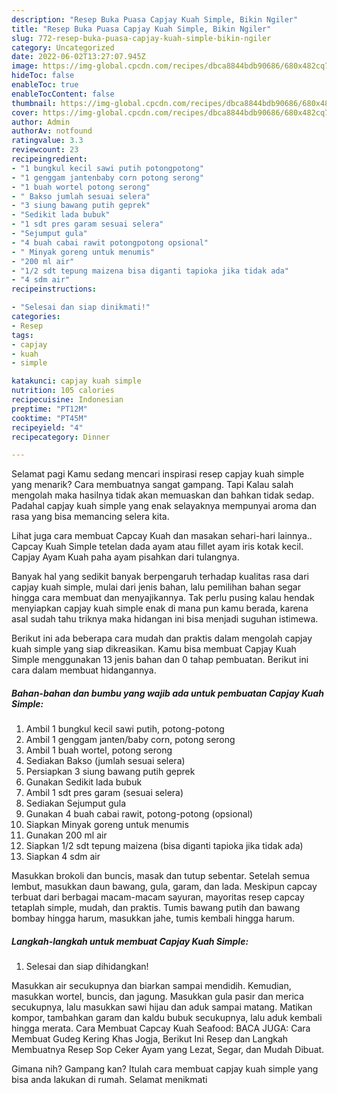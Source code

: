 ```yaml
---
description: "Resep Buka Puasa Capjay Kuah Simple, Bikin Ngiler"
title: "Resep Buka Puasa Capjay Kuah Simple, Bikin Ngiler"
slug: 772-resep-buka-puasa-capjay-kuah-simple-bikin-ngiler
category: Uncategorized
date: 2022-06-02T13:27:07.945Z
image: https://img-global.cpcdn.com/recipes/dbca8844bdb90686/680x482cq70/capjay-kuah-simple-foto-resep-utama.jpg
hideToc: false
enableToc: true
enableTocContent: false
thumbnail: https://img-global.cpcdn.com/recipes/dbca8844bdb90686/680x482cq70/capjay-kuah-simple-foto-resep-utama.jpg
cover: https://img-global.cpcdn.com/recipes/dbca8844bdb90686/680x482cq70/capjay-kuah-simple-foto-resep-utama.jpg
author: Admin
authorAv: notfound
ratingvalue: 3.3
reviewcount: 23
recipeingredient:
- "1 bungkul kecil sawi putih potongpotong"
- "1 genggam jantenbaby corn potong serong"
- "1 buah wortel potong serong"
- " Bakso jumlah sesuai selera"
- "3 siung bawang putih geprek"
- "Sedikit lada bubuk"
- "1 sdt pres garam sesuai selera"
- "Sejumput gula"
- "4 buah cabai rawit potongpotong opsional"
- " Minyak goreng untuk menumis"
- "200 ml air"
- "1/2 sdt tepung maizena bisa diganti tapioka jika tidak ada"
- "4 sdm air"
recipeinstructions:

- "Selesai dan siap dinikmati!"
categories:
- Resep
tags:
- capjay
- kuah
- simple

katakunci: capjay kuah simple 
nutrition: 105 calories
recipecuisine: Indonesian
preptime: "PT12M"
cooktime: "PT45M"
recipeyield: "4"
recipecategory: Dinner

---
```



Selamat pagi Kamu sedang mencari inspirasi resep capjay kuah simple yang menarik? Cara membuatnya sangat gampang. Tapi Kalau salah mengolah maka hasilnya tidak akan memuaskan dan bahkan tidak sedap. Padahal capjay kuah simple yang enak selayaknya mempunyai aroma dan rasa yang bisa memancing selera kita.


Lihat juga cara membuat Capcay Kuah dan masakan sehari-hari lainnya.. Capcay Kuah Simple tetelan dada ayam atau fillet ayam iris kotak kecil. Capjay Ayam Kuah paha ayam pisahkan dari tulangnya.

Banyak hal yang sedikit banyak berpengaruh terhadap kualitas rasa dari capjay kuah simple, mulai dari jenis bahan, lalu pemilihan bahan segar hingga cara membuat dan menyajikannya. Tak perlu pusing kalau hendak menyiapkan capjay kuah simple enak di mana pun kamu berada, karena asal sudah tahu triknya maka hidangan ini bisa menjadi suguhan istimewa.


Berikut ini ada beberapa cara mudah dan praktis dalam mengolah capjay kuah simple yang siap dikreasikan. Kamu bisa membuat Capjay Kuah Simple menggunakan 13 jenis bahan dan 0 tahap pembuatan. Berikut ini cara dalam membuat hidangannya.

<!--inarticleads1-->

##### Bahan-bahan dan bumbu yang wajib ada untuk pembuatan Capjay Kuah Simple:

1. Ambil 1 bungkul kecil sawi putih, potong-potong
1. Ambil 1 genggam janten/baby corn, potong serong
1. Ambil 1 buah wortel, potong serong
1. Sediakan  Bakso (jumlah sesuai selera)
1. Persiapkan 3 siung bawang putih geprek
1. Gunakan Sedikit lada bubuk
1. Ambil 1 sdt pres garam (sesuai selera)
1. Sediakan Sejumput gula
1. Gunakan 4 buah cabai rawit, potong-potong (opsional)
1. Siapkan  Minyak goreng untuk menumis
1. Gunakan 200 ml air
1. Siapkan 1/2 sdt tepung maizena (bisa diganti tapioka jika tidak ada)
1. Siapkan 4 sdm air


Masukkan brokoli dan buncis, masak dan tutup sebentar. Setelah semua lembut, masukkan daun bawang, gula, garam, dan lada. Meskipun capcay terbuat dari berbagai macam-macam sayuran, mayoritas resep capcay tetaplah simple, mudah, dan praktis. Tumis bawang putih dan bawang bombay hingga harum, masukkan jahe, tumis kembali hingga harum. 

<!--inarticleads2-->

##### Langkah-langkah untuk membuat Capjay Kuah Simple:


1. Selesai dan siap dihidangkan!

Masukkan air secukupnya dan biarkan sampai mendidih. Kemudian, masukkan wortel, buncis, dan jagung. Masukkan gula pasir dan merica secukupnya, lalu masukkan sawi hijau dan aduk sampai matang. Matikan kompor, tambahkan garam dan kaldu bubuk secukupnya, lalu aduk kembali hingga merata. Cara Membuat Capcay Kuah Seafood: BACA JUGA: Cara Membuat Gudeg Kering Khas Jogja, Berikut Ini Resep dan Langkah Membuatnya Resep Sop Ceker Ayam yang Lezat, Segar, dan Mudah Dibuat. 

Gimana nih? Gampang kan? Itulah cara membuat capjay kuah simple yang bisa anda lakukan di rumah. Selamat menikmati

